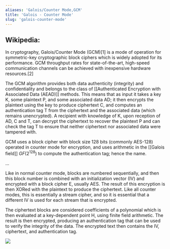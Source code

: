 ```yaml
---
aliases: 'Galois/Counter Mode,GCM'
title: 'Galois - Counter Mode'
slug: 'galois-counter-mode'
---
```


## Wikipedia: 

In cryptography, Galois/Counter Mode (GCM)[1] is a mode of operation for symmetric-key cryptographic block ciphers which is widely adopted for its performance. GCM throughput rates for state-of-the-art, high-speed communication channels can be achieved with inexpensive hardware resources.[2]

The GCM algorithm provides both data authenticity (integrity) and confidentiality and belongs to the class of [[Authenticated Encryption with Associated Data (AEAD)]] methods. This means that as input it takes a key K, some plaintext P, and some associated data AD; it then encrypts the plaintext using the key to produce ciphertext C, and computes an authentication tag T from the ciphertext and the associated data (which remains unencrypted). A recipient with knowledge of K, upon reception of AD, C and T, can decrypt the ciphertext to recover the plaintext P and can check the tag T to ensure that neither ciphertext nor associated data were tampered with.

GCM uses a block cipher with block size 128 bits (commonly AES-128) operated in counter mode for encryption, and uses arithmetic in the [[Galois field]] $GF(2^{128})$ to compute the authentication tag; hence the name. 

...

Like in normal counter mode, blocks are numbered sequentially, and then this block number is combined with an initialization vector (IV) and encrypted with a block cipher E, usually AES. The result of this encryption is then XORed with the plaintext to produce the ciphertext. Like all counter modes, this is essentially a stream cipher, and so it is essential that a different IV is used for each stream that is encrypted.

The ciphertext blocks are considered coefficients of a polynomial which is then evaluated at a key-dependent point H, using finite field arithmetic. The result is then encrypted, producing an authentication tag that can be used to verify the integrity of the data. The encrypted text then contains the IV, ciphertext, and authentication tag. 

![](https://static.meri.garden/662024ba4d93b1ed246ac72819b228cc.png)